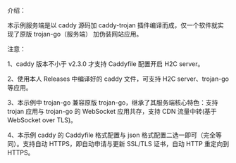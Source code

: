 介绍：

本示例服务端是以 caddy 源码加 caddy-trojan 插件编译而成，仅一个软件就实现了原版 trojan-go（服务端） 加伪装网站应用。

注意：

1、caddy 版本不小于 v2.3.0 才支持 Caddyfile 配置开启 H2C server。

2、使用本人 Releases 中编译好的 caddy 文件，可支持 H2C server、trojan-go 等应用。

3、本示例中 trojan-go 兼容原版 trojan-go，继承了其服务端核心特色：支持 trojan 应用与 trojan-go 的 WebSocket 应用共存，支持 CDN 流量中转(基于 WebSocket over TLS)。

4、本示例 caddy 的 Caddyfile 格式配置与 json 格式配置二选一即可（完全等同）。支持自动 HTTPS，即自动申请与更新 SSL/TLS 证书，自动 HTTP 重定向到 HTTPS。
